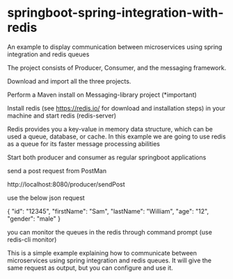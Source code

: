 # springboot-spring-integration-with-redis
An example to display communication between microservices using spring integration and redis queues

The project consists of Producer, Consumer, and the messaging framework.

Download and import all the three projects.

Perform a Maven install on Messaging-library project (*important)

Install redis (see https://redis.io/ for download and installation steps) in your machine and start redis (redis-server)

Redis provides you a key-value in memory data structure, which can be used a queue, database, or cache. In this example we are going to use redis as a queue for its faster message processing abilities

Start both producer and consumer as regular springboot applications

send a post request from PostMan

http://localhost:8080/producer/sendPost

use the below json request

{
	"id": "12345",
	"firstName": "Sam",
	"lastName": "William",
	"age": "12",
	"gender": "male"
}

you can monitor the queues in the redis through command prompt (use redis-cli monitor)

This is a simple example explaining how to communicate between microservices using spring integration and redis queues. It will give the same request as output, but you can configure and use it.

